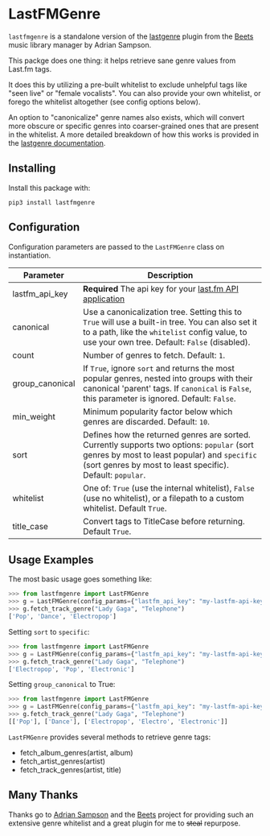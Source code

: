 # LastFMGenre

`lastfmgenre` is a standalone version of the [lastgenre](https://beets.readthedocs.io/en/stable/plugins/lastgenre.html) plugin from the [Beets](https://beets.io) music library manager by Adrian Sampson.

This packge does one thing: it helps retrieve sane genre values from Last.fm tags. 

It does this by utilizing a pre-built whitelist to exclude unhelpful tags like "seen live" or "female vocalists". You can also provide your own whitelist, or forego the whitelist altogether (see config options below).

An option to "canonicalize" genre names also exists, which will convert more obscure or specific genres into coarser-grained ones that are present in the whitelist. A more detailed breakdown of how this works is provided in the [lastgenre documentation](https://beets.readthedocs.io/en/stable/plugins/lastgenre.html#canonicalization).

## Installing

Install this package with:
```
pip3 install lastfmgenre
```

## Configuration
Configuration parameters are passed to the `LastFMGenre` class on instantiation.

| Parameter | Description |
| --------- | ----------- |
| lastfm_api_key | **Required** The api key for your [last.fm API application](https://www.last.fm/api) |
| canonical      | Use a canonicalization tree. Setting this to `True` will use a built-in tree. You can also set it to a path, like the `whitelist` config value, to use your own tree. Default: `False` (disabled). |
| count          | Number of genres to fetch. Default: `1`. |
| group_canonical | If `True`, ignore `sort` and returns the most popular genres, nested into groups with their canonical 'parent' tags. If `canonical` is `False`, this parameter is ignored. Default: `False`.
| min_weight | Minimum popularity factor below which genres are discarded. Default: `10`. |
| sort | Defines how the returned genres are sorted. Currently supports two options: `popular` (sort genres by most to least popular) and `specific` (sort genres by most to least specific). Default: `popular`. |
| whitelist | One of: `True` (use the internal whitelist), `False` (use no whitelist), or a filepath to a custom whitelist. Default `True`. |
| title_case | Convert tags to TitleCase before returning. Default `True`. |


## Usage Examples

The most basic usage goes something like:

```python
>>> from lastfmgenre import LastFMGenre
>>> g = LastFMGenre(config_params={"lastfm_api_key": "my-lastfm-api-key", "count": 3})
>>> g.fetch_track_genre("Lady Gaga", "Telephone")
['Pop', 'Dance', 'Electropop']
```

Setting `sort` to `specific`:
```python
>>> from lastfmgenre import LastFMGenre
>>> g = LastFMGenre(config_params={"lastfm_api_key": "my-lastfm-api-key", "count": 3, "sort": "specific"})
>>> g.fetch_track_genre("Lady Gaga", "Telephone")
['Electropop', 'Pop', 'Electronic']
```

Setting `group_canonical` to True:
```python
>>> from lastfmgenre import LastFMGenre
>>> g = LastFMGenre(config_params={"lastfm_api_key": "my-lastfm-api-key", "count": 3, "canonical": True, "group_canonical": True})
>>> g.fetch_track_genre("Lady Gaga", "Telephone")
[['Pop'], ['Dance'], ['Electropop', 'Electro', 'Electronic']]
```

`LastFMGenre` provides several methods to retrieve genre tags:

- fetch_album_genres(artist, album)
- fetch_artist_genres(artist)
- fetch_track_genres(artist, title)



## Many Thanks
Thanks go to [Adrian Sampson](https://www.cs.cornell.edu/~asampson/) and the [Beets](https://beets.io) project for providing such an extensive genre whitelist and a great plugin for me to ~~steal~~ repurpose. 